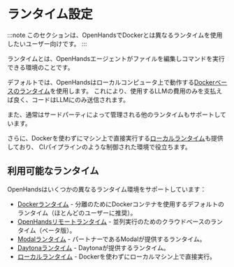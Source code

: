 # ランタイム設定

:::note
このセクションは、OpenHandsでDockerとは異なるランタイムを使用したいユーザー向けです。
:::

ランタイムとは、OpenHandsエージェントがファイルを編集しコマンドを実行できる環境のことです。

デフォルトでは、OpenHandsはローカルコンピュータ上で動作する[Dockerベースのランタイム](./runtimes/docker)を使用します。
これにより、使用するLLMの費用のみを支払えば良く、コードはLLMにのみ送信されます。

また、通常はサードパーティによって管理される他のランタイムもサポートしています。

さらに、Dockerを使わずにマシン上で直接実行する[ローカルランタイム](./runtimes/local)も提供しており、
CIパイプラインのような制御された環境で役立ちます。

## 利用可能なランタイム

OpenHandsはいくつかの異なるランタイム環境をサポートしています：

- [Dockerランタイム](./runtimes/docker.md) - 分離のためにDockerコンテナを使用するデフォルトのランタイム（ほとんどのユーザーに推奨）。
- [OpenHandsリモートランタイム](./runtimes/remote.md) - 並列実行のためのクラウドベースのランタイム（ベータ版）。
- [Modalランタイム](./runtimes/modal.md) - パートナーであるModalが提供するランタイム。
- [Daytonaランタイム](./runtimes/daytona.md) - Daytonaが提供するランタイム。
- [ローカルランタイム](./runtimes/local.md) - Dockerを使わずにローカルマシン上で直接実行。
